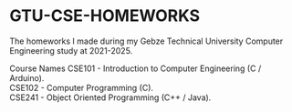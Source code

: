 # GTU-CSE-HOMEWORKS

The homeworks I made during my Gebze Technical University Computer Engineering study at 2021-2025.

Course Names
CSE101 - Introduction to Computer Engineering (C / Arduino). <br />
CSE102 - Computer Programming (C). <br />
CSE241 - Object Oriented Programming (C++ / Java). <br />

